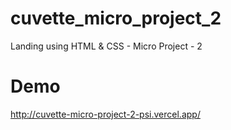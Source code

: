 # cuvette_micro_project_2
Landing using HTML &amp; CSS - Micro Project - 2

# Demo
http://cuvette-micro-project-2-psi.vercel.app/
